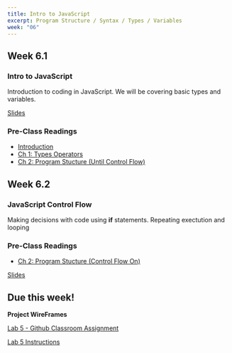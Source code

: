 ```yaml
---
title: Intro to JavaScript
excerpt: Program Structure / Syntax / Types / Variables
week: "06"
---
```


## Week 6.1

### Intro to JavaScript

Introduction to coding in JavaScript. We will be covering basic types and variables.

[Slides]()

### Pre-Class Readings

- [Introduction](https://eloquentjavascript.net/00_intro.html)
- [Ch 1: Types Operators](https://eloquentjavascript.net/01_values.html)
- [Ch 2: Program Stucture (Until Control Flow)](https://eloquentjavascript.net/02_program_structure.html)

## Week 6.2

### JavaScript Control Flow

Making decisions with code using **if** statements. Repeating exectution and looping

### Pre-Class Readings

- [Ch 2: Program Stucture (Control Flow On)](https://eloquentjavascript.net/02_program_structure.html#h_rDxYNPd65Z)

[Slides]()


## Due this week!

**Project WireFrames**

[Lab 5 - Github Classroom Assignment](https://classroom.github.com/a/TokOyEjB)

[Lab 5 Instructions](/lab/5/0)